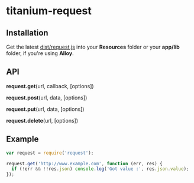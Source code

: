 # titanium-request

## Installation

Get the latest [dist/request.js](https://raw.github.com/dawicorti/titanium-request/master/dist/request.js) into your __Resources__ folder or your __app/lib__ folder, if you're using __Alloy__.

## API

__request.get__(url, callback, [options])

__request.post__(url, data, [options])

__request.put__(url, data, [options])

__request.delete__(url, [options])

## Example

```js
var request = require('request');

request.get('http://www.example.com', function (err, res) {
  if (!err && !!res.json) console.log('Got value :', res.json.value);
});

```
